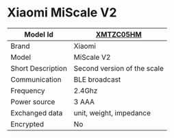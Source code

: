 # Xiaomi MiScale V2

|Model Id|[XMTZC05HM](./../../src/devices/XMTZC05HM_json.h)|
|-|-|
|Brand|Xiaomi|
|Model|MiScale V2|
|Short Description|Second version of the scale|
|Communication|BLE broadcast|
|Frequency|2.4Ghz|
|Power source|3 AAA|
|Exchanged data|unit, weight, impedance|
|Encrypted|No|
